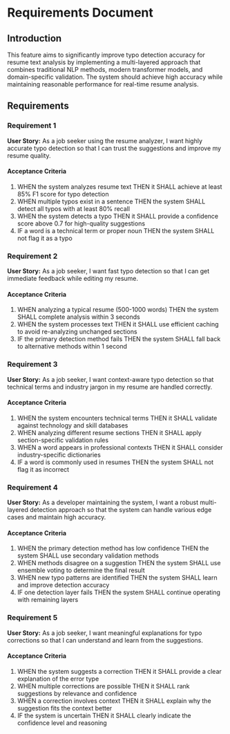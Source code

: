 # Requirements Document

## Introduction

This feature aims to significantly improve typo detection accuracy for resume text analysis by implementing a multi-layered approach that combines traditional NLP methods, modern transformer models, and domain-specific validation. The system should achieve high accuracy while maintaining reasonable performance for real-time resume analysis.

## Requirements

### Requirement 1

**User Story:** As a job seeker using the resume analyzer, I want highly accurate typo detection so that I can trust the suggestions and improve my resume quality.

#### Acceptance Criteria

1. WHEN the system analyzes resume text THEN it SHALL achieve at least 85% F1 score for typo detection
2. WHEN multiple typos exist in a sentence THEN the system SHALL detect all typos with at least 80% recall
3. WHEN the system detects a typo THEN it SHALL provide a confidence score above 0.7 for high-quality suggestions
4. IF a word is a technical term or proper noun THEN the system SHALL not flag it as a typo

### Requirement 2

**User Story:** As a job seeker, I want fast typo detection so that I can get immediate feedback while editing my resume.

#### Acceptance Criteria

1. WHEN analyzing a typical resume (500-1000 words) THEN the system SHALL complete analysis within 3 seconds
2. WHEN the system processes text THEN it SHALL use efficient caching to avoid re-analyzing unchanged sections
3. IF the primary detection method fails THEN the system SHALL fall back to alternative methods within 1 second

### Requirement 3

**User Story:** As a job seeker, I want context-aware typo detection so that technical terms and industry jargon in my resume are handled correctly.

#### Acceptance Criteria

1. WHEN the system encounters technical terms THEN it SHALL validate against technology and skill databases
2. WHEN analyzing different resume sections THEN it SHALL apply section-specific validation rules
3. WHEN a word appears in professional contexts THEN it SHALL consider industry-specific dictionaries
4. IF a word is commonly used in resumes THEN the system SHALL not flag it as incorrect

### Requirement 4

**User Story:** As a developer maintaining the system, I want a robust multi-layered detection approach so that the system can handle various edge cases and maintain high accuracy.

#### Acceptance Criteria

1. WHEN the primary detection method has low confidence THEN the system SHALL use secondary validation methods
2. WHEN methods disagree on a suggestion THEN the system SHALL use ensemble voting to determine the final result
3. WHEN new typo patterns are identified THEN the system SHALL learn and improve detection accuracy
4. IF one detection layer fails THEN the system SHALL continue operating with remaining layers

### Requirement 5

**User Story:** As a job seeker, I want meaningful explanations for typo corrections so that I can understand and learn from the suggestions.

#### Acceptance Criteria

1. WHEN the system suggests a correction THEN it SHALL provide a clear explanation of the error type
2. WHEN multiple corrections are possible THEN it SHALL rank suggestions by relevance and confidence
3. WHEN a correction involves context THEN it SHALL explain why the suggestion fits the context better
4. IF the system is uncertain THEN it SHALL clearly indicate the confidence level and reasoning